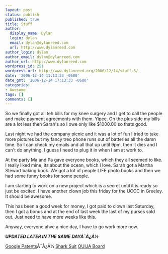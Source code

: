 ```yaml
---
layout: post
status: publish
published: true
title: Stuff
author:
  display_name: Dylan
  login: dylan
  email: dylan@dylanreed.com
  url: http://www.dylanreed.com
author_login: dylan
author_email: dylan@dylanreed.com
author_url: http://www.dylanreed.com
wordpress_id: 251
wordpress_url: http://www.dylanreed.org/2006/12/14/stuff-3/
date: '2006-12-14 11:13:33 -0600'
date_gmt: '2006-12-14 17:13:33 -0600'
categories:
- Awesome
tags: []
comments: []
---
```

<p>So we finally got all teh bills for my knee surgery and I get to call the people and make payment agreements with them. Yipee. On the plus side my bills are a lot less then Sarah's so I owe only like $1000.00 so thats good.</p>
<p>Last night we had the company picnic and it was a lot of fun I tried to take more pictures but my fancy treo phone runs out of batteries all the damn time. So I can check my emails and all that up until 9pm, then it dies and I can't do anything. I guess I need to plug it in when I am at work to.</p>
<p>At the party Ma and Pa gave everyone books, which they all seemed to like. I really liked mine, its about the ocean, which I love. Sarah got a Martha Stewart baking book. We got a lot of people LIFE photo books and then we had some funny books for some people.</p>
<p>I am starting to work on a new project which is a secret until it is ready so just be excited. I have another clown job this friday for the UCCC in Greeley. It should be awesome.</p>
<p>This has been a good week for money, I got paid to clown last Saturday, then I got a bonus and at the end of last week the last of my purses sold out. Just need to have more weeks like this.</p>
<p>Anyway, everyone ahve a nice day, I have to go work more now.</p>
<p><em><strong>UPDATED LATER IN THE SAME DAY&Atilde;&macr;&Acirc;&iquest;&Acirc;&frac12;</strong></em></p>
<p><a href="http://www.google.com/patents">Google Patents</a>&Atilde;&macr;&Acirc;&iquest;&Acirc;&frac12; <a href="http://www.google.com/patents?id=8GM_AAAAEBAJ">Shark Suit</a> <a href="http://www.google.com/patents?id=8GM_AAAAEBAJ">OUIJA Board</a><a href="http://www.google.com/patents"><br />
</a></p>
